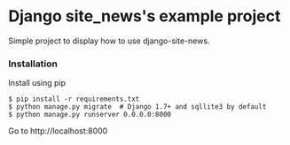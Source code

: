 Django site_news's example project
====================

Simple project to display how to use django-site-news.

### Installation
Install using pip
```
$ pip install -r requirements.txt 
$ python manage.py migrate  # Django 1.7+ and sqllite3 by default
$ python manage.py runserver 0.0.0.0:8000
```
Go to http://localhost:8000
